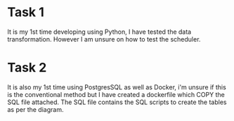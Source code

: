 # Task 1
It is my 1st time developing using Python, I have tested the data transformation. However I am unsure on how to test the scheduler.

# Task 2
It is also my 1st time using PostgresSQL as well as Docker, i'm unsure if this is the conventional method but I have created a dockerfile which COPY the SQL file attached.
The SQL file contains the SQL scripts to create the tables as per the diagram.
